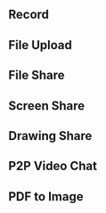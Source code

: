 ## Record

## File Upload

## File Share

## Screen Share

## Drawing Share

## P2P Video Chat

## PDF to Image
